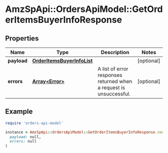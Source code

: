 # AmzSpApi::OrdersApiModel::GetOrderItemsBuyerInfoResponse

## Properties

| Name | Type | Description | Notes |
| ---- | ---- | ----------- | ----- |
| **payload** | [**OrderItemsBuyerInfoList**](OrderItemsBuyerInfoList.md) |  | [optional] |
| **errors** | [**Array&lt;Error&gt;**](Error.md) | A list of error responses returned when a request is unsuccessful. | [optional] |

## Example

```ruby
require 'orders-api-model'

instance = AmzSpApi::OrdersApiModel::GetOrderItemsBuyerInfoResponse.new(
  payload: null,
  errors: null
)
```

